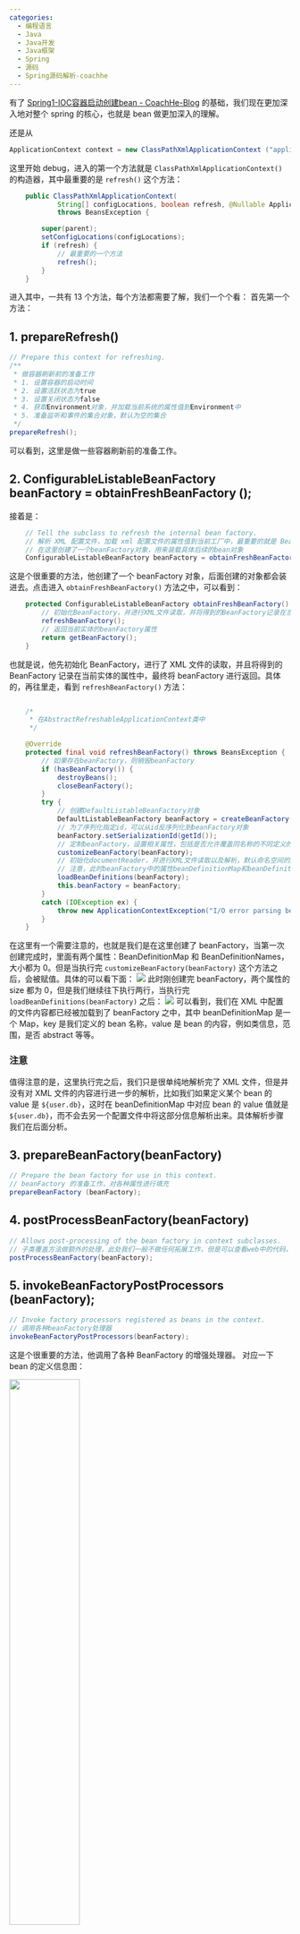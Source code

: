 ```yaml
---
categories:
  - 编程语言
  - Java
  - Java开发
  - Java框架
  - Spring
  - 源码
  - Spring源码解析-coachhe
---
```

有了 [Spring1-IOC容器启动创建bean - CoachHe-Blog](https://coachhe.studio/11.html) 的基础，我们现在更加深入地对整个 spring 的核心，也就是 bean 做更加深入的理解。

还是从
```java
ApplicationContext context = new ClassPathXmlApplicationContext ("applicationContext.Xml");
```
这里开始 debug，进入的第一个方法就是 `ClassPathXmlApplicationContext()` 的构造器，其中最重要的是 `refresh()` 这个方法：
```java
	public ClassPathXmlApplicationContext(
			String[] configLocations, boolean refresh, @Nullable ApplicationContext parent)
			throws BeansException {

		super(parent);
		setConfigLocations(configLocations);
		if (refresh) {
			// 最重要的一个方法
			refresh();
		}
	}
```

进入其中，一共有 13 个方法，每个方法都需要了解，我们一个个看：
首先第一个方法：

## 1. prepareRefresh()
```java
// Prepare this context for refreshing.  
/**  
 * 做容器刷新前的准备工作  
 * 1. 设置容器的启动时间  
 * 2. 设置活跃状态为true  
 * 3. 设置关闭状态为false  
 * 4. 获取Environment对象，并加载当前系统的属性值到Environment中  
 * 5. 准备监听和事件的集合对象，默认为空的集合  
 */  
prepareRefresh();
```
可以看到，这里是做一些容器刷新前的准备工作。

## 2. ConfigurableListableBeanFactory beanFactory = obtainFreshBeanFactory ();
接着是：
```java
	// Tell the subclass to refresh the internal bean factory.
	// 解析 XML 配置文件，加载 xml 配置文件的属性值到当前工厂中，最重要的就是 BeanDefinition
	// 在这里创建了一个beanFactory对象，用来装载具体后续的bean对象
	ConfigurableListableBeanFactory beanFactory = obtainFreshBeanFactory();
```
这是个很重要的方法，他创建了一个 beanFactory 对象，后面创建的对象都会装进去。点击进入 `obtainFreshBeanFactory()` 方法之中，可以看到：
```java
	protected ConfigurableListableBeanFactory obtainFreshBeanFactory() {
		// 初始化BeanFactory，并进行XML文件读取，并将得到的BeanFactory记录在当前实体的属性中
		refreshBeanFactory();
		// 返回当前实体的beanFactory属性
		return getBeanFactory();
	}
```
也就是说，他先初始化 BeanFactory，进行了 XML 文件的读取，并且将得到的 BeanFactory 记录在当前实体的属性中，最终将 beanFactory 进行返回。具体的，再往里走，看到 `refreshBeanFactory()` 方法：
```java

	/* 
	 * 在AbstractRefreshableApplicationContext类中
	 */

	@Override
	protected final void refreshBeanFactory() throws BeansException {
		// 如果存在beanFactory，则销毁beanFactory
		if (hasBeanFactory()) {
			destroyBeans();
			closeBeanFactory();
		}
		try {
			// 创建DefaultListableBeanFactory对象
			DefaultListableBeanFactory beanFactory = createBeanFactory();
			// 为了序列化指定id，可以从id反序列化到beanFactory对象
			beanFactory.setSerializationId(getId());
			// 定制beanFactory，设置相关属性，包括是否允许覆盖同名称的不同定义的对象以及循环依赖
			customizeBeanFactory(beanFactory);
			// 初始化documentReader，并进行XML文件读取以及解析，默认命名空间的解析，自定义标签的解析
			// 注意，此时beanFactory中的属性beanDefinitionMap和beanDefinitionNames还是XML中的默认值，并不会去对应的配置文件中得到具体的属性值
			loadBeanDefinitions(beanFactory);
			this.beanFactory = beanFactory;
		}
		catch (IOException ex) {
			throw new ApplicationContextException("I/O error parsing bean definition source for " + getDisplayName(), ex);
		}
	}
```
在这里有一个需要注意的，也就是我们是在这里创建了 beanFactory，当第一次创建完成时，里面有两个属性：BeanDefinitionMap 和 BeanDefinitionNames，大小都为 0。但是当执行完 `customizeBeanFactory(beanFactory)` 这个方法之后，会被赋值。具体的可以看下面：
![](https://coachhe-1305181419.cos.ap-guangzhou.myqcloud.com/%E7%A8%8B%E5%BA%8F%E5%91%98/%E5%B7%A5%E5%85%B7/git/20211203005125.png)
此时刚创建完 beanFactory，两个属性的 size 都为 0，但是我们继续往下执行两行，当执行完 `loadBeanDefinitions(beanFactory)` 之后：
![](https://coachhe-1305181419.cos.ap-guangzhou.myqcloud.com/%E7%A8%8B%E5%BA%8F%E5%91%98/%E5%B7%A5%E5%85%B7/git/20211203005545.png)
可以看到，我们在 XML 中配置的文件内容都已经被加载到了 beanFactory 之中，其中 beanDefinitionMap 是一个 Map，key 是我们定义的 bean 名称，value 是 bean 的内容，例如类信息，范围，是否 abstract 等等。
### 注意
值得注意的是，这里执行完之后，我们只是很单纯地解析完了 XML 文件，但是并没有对 XML 文件的内容进行进一步的解析，比如我们如果定义某个 bean 的 value 是 `${user.db}`，这时在 beanDefinitionMap 中对应 bean 的 value 值就是 `${user.db}`，而不会去另一个配置文件中将这部分信息解析出来。具体解析步骤我们在后面分析。


## 3. prepareBeanFactory(beanFactory)

```java
// Prepare the bean factory for use in this context.
// beanFactory 的准备工作，对各种属性进行填充
prepareBeanFactory (beanFactory);
```

## 4. postProcessBeanFactory(beanFactory)
```java
// Allows post-processing of the bean factory in context subclasses.  
// 子类覆盖方法做额外的处理，此处我们一般不做任何拓展工作，但是可以查看web中的代码，是有具体实现的  
postProcessBeanFactory(beanFactory);
```

## 5. invokeBeanFactoryPostProcessors (beanFactory);
```java
// Invoke factory processors registered as beans in the context.  
// 调用各种beanFactory处理器  
invokeBeanFactoryPostProcessors(beanFactory);
```
这是个很重要的方法，他调用了各种 BeanFactory 的增强处理器。
对应一下 bean 的定义信息图：

<img src="https://coachhe-1305181419.cos.ap-guangzhou.myqcloud.com/Redis/20211203130517.png" width="50%" />

对应的就是 BeanDefinition 到最终的 BeanDefinition 对象中的 BeanFactoryBeanPostProcessor 这一个环节。

这个环节有一个非常重要的作用，在上面执行完第二个方法 `ConfigurableListableBeanFactory beanFactory = obtainFreshBeanFactory ();` 后，我们得到了一个保留原始值的 BeanFactory，这个 BeanFactory 是保留从 XML 解析来的原始值的（例如 db 的 value 是 `${jdbc.db}` ），这个原始值需要去更加具体的配置文件中读取，才会得到最终的具体值，这一步就是在这个方法中完成的。
### 注意
我们如果需要对 bean 有一些自定义的操作，可以在这一步来完成。只需要定义一个类继承 BeanFactoryPostProcessor 接口就可以。
例如我们定义了一个类 MyBFPP：
```java
public class MyBFPP implements BeanFactoryPostProcessor {
	@Override
	public void postProcessBeanFactory(ConfigurableListableBeanFactory beanFactory) throws BeansException {
		System.out.println("Here is a post process bean factory");
	}
}

```

这个类继承了 BeanFactoryPostProcessor 接口，并且在执行接口的方法 `postProcessBeanFactory` 时打印了一行，我们在 XML 文件中配置好这个 bean：
```xml
<bean class="com.coachhe.spring.BeanFactoryPostProcessor.MyBFPP"/>
```

然后不对 main 方法做任何改动，直接输出，可以看到：
![](https://coachhe-1305181419.cos.ap-guangzhou.myqcloud.com/Redis/20211203131723.png)
在没有对 main 方法做任何改动的情况下，将刚才实现的方法中打印的数据打印了，这些方法就是在执行 `invokeBeanFactoryPostProcessors (beanFactory);` 这个方法时一起执行的。

# Bean 的生命周期

<img src="https://coachhe-1305181419.cos.ap-guangzhou.myqcloud.com/Redis/20211219173353.png" width = "100%" />


# BeanFactory 和 FactoryBean 的联系和区别
## 联系
都是用来创建对象的
## 区别
FactoryBean 在 BeanFactory 的基础上进行了拓展，例如增加了这些方法:
```xml
isSingleton: 判断是否是单例对象
getObjectType: 获取对象类型
getObject: 用户可以按照自己任意的方式来创建对象
```


